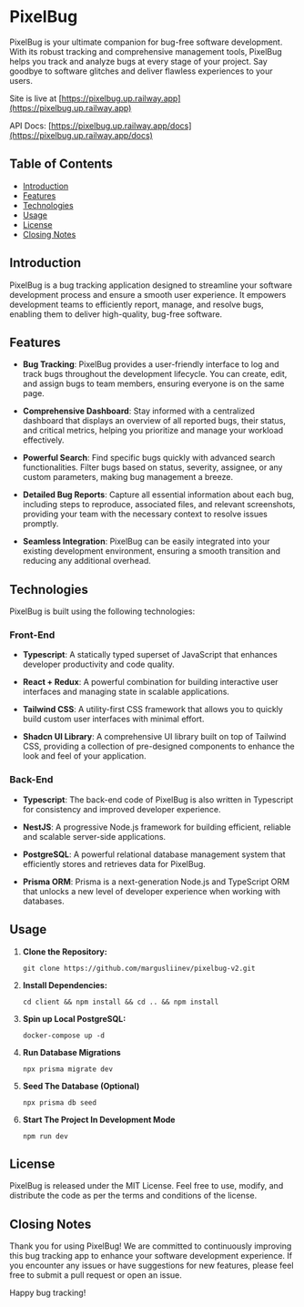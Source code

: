 # PixelBug

PixelBug is your ultimate companion for bug-free software development. With its robust tracking and comprehensive management tools, PixelBug helps you track and analyze bugs at every stage of your project. Say goodbye to software glitches and deliver flawless experiences to your users.

Site is live at [https://pixelbug.up.railway.app](https://pixelbug.up.railway.app)

API Docs: [https://pixelbug.up.railway.app/docs](https://pixelbug.up.railway.app/docs)

## Table of Contents

- [Introduction](#introduction)
- [Features](#features)
- [Technologies](#technologies)
- [Usage](#usage)
- [License](#license)
- [Closing Notes](#closing-notes)

## Introduction

PixelBug is a bug tracking application designed to streamline your software development process and ensure a smooth user experience. It empowers development teams to efficiently report, manage, and resolve bugs, enabling them to deliver high-quality, bug-free software.

## Features

- **Bug Tracking**: PixelBug provides a user-friendly interface to log and track bugs throughout the development lifecycle. You can create, edit, and assign bugs to team members, ensuring everyone is on the same page.

- **Comprehensive Dashboard**: Stay informed with a centralized dashboard that displays an overview of all reported bugs, their status, and critical metrics, helping you prioritize and manage your workload effectively.

- **Powerful Search**: Find specific bugs quickly with advanced search functionalities. Filter bugs based on status, severity, assignee, or any custom parameters, making bug management a breeze.

- **Detailed Bug Reports**: Capture all essential information about each bug, including steps to reproduce, associated files, and relevant screenshots, providing your team with the necessary context to resolve issues promptly.

- **Seamless Integration**: PixelBug can be easily integrated into your existing development environment, ensuring a smooth transition and reducing any additional overhead.

## Technologies

PixelBug is built using the following technologies:

### Front-End

- **Typescript**: A statically typed superset of JavaScript that enhances developer productivity and code quality.
  
- **React + Redux**: A powerful combination for building interactive user interfaces and managing state in scalable applications.

- **Tailwind CSS**: A utility-first CSS framework that allows you to quickly build custom user interfaces with minimal effort.

- **Shadcn UI Library**: A comprehensive UI library built on top of Tailwind CSS, providing a collection of pre-designed components to enhance the look and feel of your application.

### Back-End

- **Typescript**: The back-end code of PixelBug is also written in Typescript for consistency and improved developer experience.

- **NestJS**: A progressive Node.js framework for building efficient, reliable and scalable server-side applications.

- **PostgreSQL**: A powerful relational database management system that efficiently stores and retrieves data for PixelBug.

- **Prisma ORM**: Prisma is a next-generation Node.js and TypeScript ORM that unlocks a new level of developer experience when working with databases.

## Usage

1. **Clone the Repository:**
   ```
   git clone https://github.com/margusliinev/pixelbug-v2.git
   ```
2. **Install Dependencies:**
   ```
   cd client && npm install && cd .. && npm install
   ```
3. **Spin up Local PostgreSQL:**
   ```
   docker-compose up -d
   ```
4. **Run Database Migrations**
   ```
   npx prisma migrate dev
   ```
5. **Seed The Database (Optional)**
   ```
   npx prisma db seed
   ```
6. **Start The Project In Development Mode**
   ```
   npm run dev
   ```

## License

PixelBug is released under the MIT License. Feel free to use, modify, and distribute the code as per the terms and conditions of the license.

## Closing Notes

Thank you for using PixelBug! We are committed to continuously improving this bug tracking app to enhance your software development experience. If you encounter any issues or have suggestions for new features, please feel free to submit a pull request or open an issue.

Happy bug tracking!
